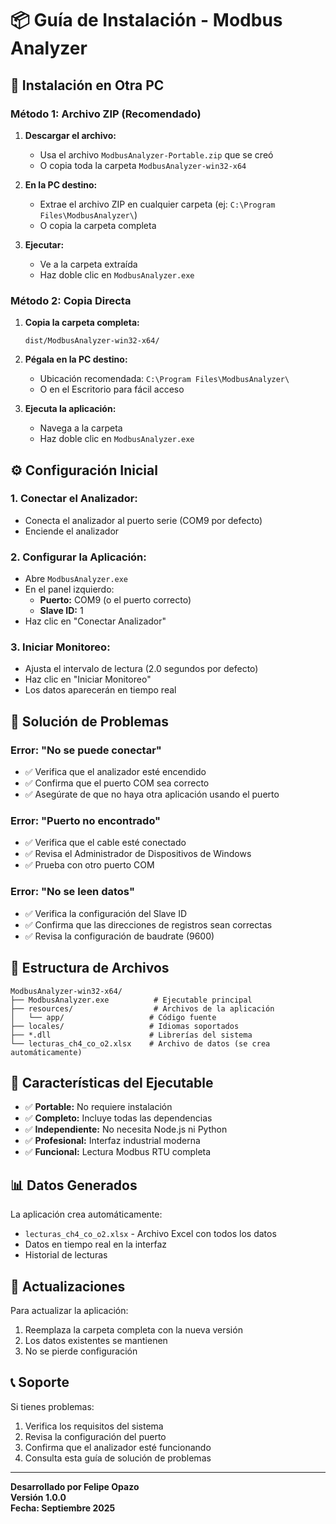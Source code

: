 # 📦 Guía de Instalación - Modbus Analyzer

## 🚀 **Instalación en Otra PC**

### **Método 1: Archivo ZIP (Recomendado)**

1. **Descargar el archivo:**
   - Usa el archivo `ModbusAnalyzer-Portable.zip` que se creó
   - O copia toda la carpeta `ModbusAnalyzer-win32-x64`

2. **En la PC destino:**
   - Extrae el archivo ZIP en cualquier carpeta (ej: `C:\Program Files\ModbusAnalyzer\`)
   - O copia la carpeta completa

3. **Ejecutar:**
   - Ve a la carpeta extraída
   - Haz doble clic en `ModbusAnalyzer.exe`

### **Método 2: Copia Directa**

1. **Copia la carpeta completa:**
   ```
   dist/ModbusAnalyzer-win32-x64/
   ```

2. **Pégala en la PC destino:**
   - Ubicación recomendada: `C:\Program Files\ModbusAnalyzer\`
   - O en el Escritorio para fácil acceso

3. **Ejecuta la aplicación:**
   - Navega a la carpeta
   - Haz doble clic en `ModbusAnalyzer.exe`

## ⚙️ **Configuración Inicial**

### **1. Conectar el Analizador:**
- Conecta el analizador al puerto serie (COM9 por defecto)
- Enciende el analizador

### **2. Configurar la Aplicación:**
- Abre `ModbusAnalyzer.exe`
- En el panel izquierdo:
  - **Puerto:** COM9 (o el puerto correcto)
  - **Slave ID:** 1
- Haz clic en "Conectar Analizador"

### **3. Iniciar Monitoreo:**
- Ajusta el intervalo de lectura (2.0 segundos por defecto)
- Haz clic en "Iniciar Monitoreo"
- Los datos aparecerán en tiempo real

## 🔧 **Solución de Problemas**

### **Error: "No se puede conectar"**
- ✅ Verifica que el analizador esté encendido
- ✅ Confirma que el puerto COM sea correcto
- ✅ Asegúrate de que no haya otra aplicación usando el puerto

### **Error: "Puerto no encontrado"**
- ✅ Verifica que el cable esté conectado
- ✅ Revisa el Administrador de Dispositivos de Windows
- ✅ Prueba con otro puerto COM

### **Error: "No se leen datos"**
- ✅ Verifica la configuración del Slave ID
- ✅ Confirma que las direcciones de registros sean correctas
- ✅ Revisa la configuración de baudrate (9600)

## 📁 **Estructura de Archivos**

```
ModbusAnalyzer-win32-x64/
├── ModbusAnalyzer.exe          # Ejecutable principal
├── resources/                  # Archivos de la aplicación
│   └── app/                   # Código fuente
├── locales/                   # Idiomas soportados
├── *.dll                      # Librerías del sistema
└── lecturas_ch4_co_o2.xlsx    # Archivo de datos (se crea automáticamente)
```

## 🎯 **Características del Ejecutable**

- ✅ **Portable:** No requiere instalación
- ✅ **Completo:** Incluye todas las dependencias
- ✅ **Independiente:** No necesita Node.js ni Python
- ✅ **Profesional:** Interfaz industrial moderna
- ✅ **Funcional:** Lectura Modbus RTU completa

## 📊 **Datos Generados**

La aplicación crea automáticamente:
- `lecturas_ch4_co_o2.xlsx` - Archivo Excel con todos los datos
- Datos en tiempo real en la interfaz
- Historial de lecturas

## 🔄 **Actualizaciones**

Para actualizar la aplicación:
1. Reemplaza la carpeta completa con la nueva versión
2. Los datos existentes se mantienen
3. No se pierde configuración

## 📞 **Soporte**

Si tienes problemas:
1. Verifica los requisitos del sistema
2. Revisa la configuración del puerto
3. Confirma que el analizador esté funcionando
4. Consulta esta guía de solución de problemas

---
**Desarrollado por Felipe Opazo**  
**Versión 1.0.0**  
**Fecha: Septiembre 2025**

